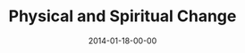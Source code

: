 ---
layout: message
category: message
series: "Power To Change"
title: "Physical and Spiritual Change"
date: 2014-01-18-00-00
message_id: 844
audio: "http://s3.amazonaws.com/crossroads-media/messages/audio/powertochange_03.mp3"
audio-duration: "45:58"
program: "http://s3.amazonaws.com/crossroads-media/documents/01_18-19_14Program_LO.pdf"
description: "We're talking about how community can change us."
video: "http://s3.amazonaws.com/crossroads-media/messages/video/powertochange_03.mp4"
video-duration: "45:58"
video-image: "http://s3.amazonaws.com/crossroads-media/images/powertochange_03_still.jpg"
explicit: false
---